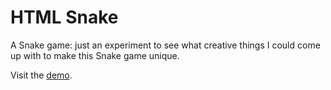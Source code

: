 # HTML Snake
A Snake game: just an experiment to see what creative things I could come up with to make this Snake game unique.

Visit the [demo](https://ethanthatonekid.github.io/ascii/snake).
